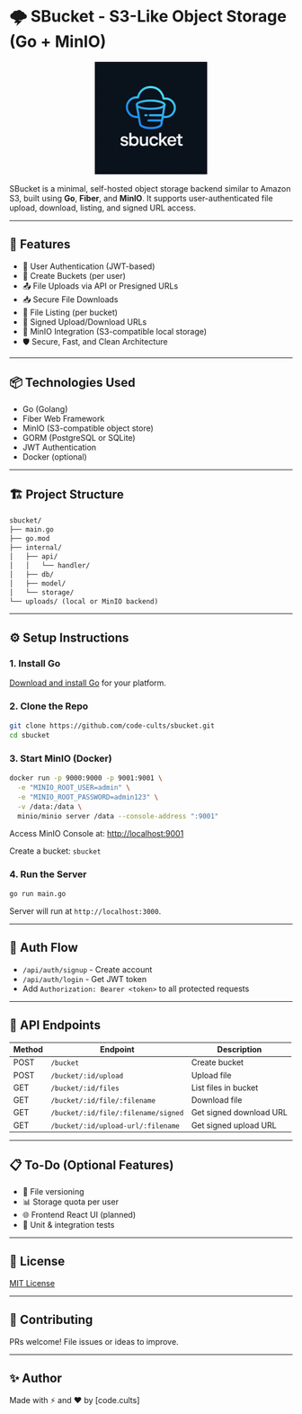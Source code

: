 
# 🌩️ SBucket - S3-Like Object Storage (Go + MinIO)

<p align="center"><img src="static/sbucket.png" alt="SBucket Logo" width="200"/></p>

SBucket is a minimal, self-hosted object storage backend similar to Amazon S3, built using **Go**, **Fiber**, and **MinIO**. It supports user-authenticated file upload, download, listing, and signed URL access.

---

## 🚀 Features

- 🔐 User Authentication (JWT-based)
- 📁 Create Buckets (per user)
- 📤 File Uploads via API or Presigned URLs
- 📥 Secure File Downloads
- 📜 File Listing (per bucket)
- 🔗 Signed Upload/Download URLs
- 🐳 MinIO Integration (S3-compatible local storage)
- 🛡️ Secure, Fast, and Clean Architecture

---

## 📦 Technologies Used

- Go (Golang)
- Fiber Web Framework
- MinIO (S3-compatible object store)
- GORM (PostgreSQL or SQLite)
- JWT Authentication
- Docker (optional)

---

## 🏗️ Project Structure

```
sbucket/
├── main.go
├── go.mod
├── internal/
│   ├── api/
│   │   └── handler/
│   ├── db/
│   ├── model/
│   └── storage/
└── uploads/ (local or MinIO backend)
```

---

## ⚙️ Setup Instructions

### 1. Install Go

[Download and install Go](https://go.dev/dl/) for your platform.

### 2. Clone the Repo

```bash
git clone https://github.com/code-cults/sbucket.git
cd sbucket
```

### 3. Start MinIO (Docker)

```bash
docker run -p 9000:9000 -p 9001:9001 \
  -e "MINIO_ROOT_USER=admin" \
  -e "MINIO_ROOT_PASSWORD=admin123" \
  -v /data:/data \
  minio/minio server /data --console-address ":9001"
```

Access MinIO Console at: [http://localhost:9001](http://localhost:9001)

Create a bucket: `sbucket`

### 4. Run the Server

```bash
go run main.go
```

Server will run at `http://localhost:3000`.

---

## 🔐 Auth Flow

- `/api/auth/signup` - Create account
- `/api/auth/login` - Get JWT token
- Add `Authorization: Bearer <token>` to all protected requests

---

## 📂 API Endpoints

| Method | Endpoint                                         | Description               |
|--------|--------------------------------------------------|---------------------------|
| POST   | `/bucket`                                        | Create bucket             |
| POST   | `/bucket/:id/upload`                             | Upload file               |
| GET    | `/bucket/:id/files`                              | List files in bucket      |
| GET    | `/bucket/:id/file/:filename`                     | Download file             |
| GET    | `/bucket/:id/file/:filename/signed`              | Get signed download URL   |
| GET    | `/bucket/:id/upload-url/:filename`               | Get signed upload URL     |

---

## 📋 To-Do (Optional Features)

- 🔁 File versioning
- 📊 Storage quota per user
- 🌐 Frontend React UI (planned)
- 🧪 Unit & integration tests

---

## 📜 License

[MIT License](/LICENCE)

---

## 🤝 Contributing

PRs welcome! File issues or ideas to improve.

---

## ✨ Author

Made with ⚡ and ❤️ by [code.cults]


